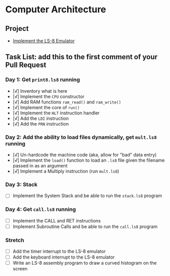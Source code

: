# Computer Architecture

## Project

* [Implement the LS-8 Emulator](ls8/)

## Task List: add this to the first comment of your Pull Request

### Day 1: Get `print8.ls8` running

- [√] Inventory what is here
- [√] Implement the `CPU` constructor
- [√] Add RAM functions `ram_read()` and `ram_write()`
- [√] Implement the core of `run()`
- [√] Implement the `HLT` instruction handler
- [√] Add the `LDI` instruction
- [√] Add the `PRN` instruction

### Day 2: Add the ability to load files dynamically, get `mult.ls8` running

- [√] Un-hardcode the machine code (aka, allow for "bad" data entry)
- [√] Implement the `load()` function to load an `.ls8` file given the filename
      passed in as an argument
- [√] Implement a Multiply instruction (run `mult.ls8`)

### Day 3: Stack

- [ ] Implement the System Stack and be able to run the `stack.ls8` program

### Day 4: Get `call.ls8` running

- [ ] Implement the CALL and RET instructions
- [ ] Implement Subroutine Calls and be able to run the `call.ls8` program

### Stretch

- [ ] Add the timer interrupt to the LS-8 emulator
- [ ] Add the keyboard interrupt to the LS-8 emulator
- [ ] Write an LS-8 assembly program to draw a curved histogram on the screen
